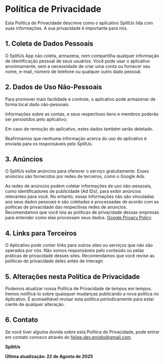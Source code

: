 # Política de Privacidade

Esta Política de Privacidade descreve como o aplicativo SplitUs lida com suas informações. A sua privacidade é importante para nós.

## 1. Coleta de Dados Pessoais
O SplitUs App não coleta, armazena, nem compartilha qualquer informação de identificação pessoal de seus usuários. Você pode usar o aplicativo anonimamente, sem a necessidade de criar uma conta ou fornecer seu nome, e-mail, número de telefone ou qualquer outro dado pessoal.

## 2. Dados de Uso Não-Pessoais
Para promover mais facilidade e controle, o aplicativo pode armazenar de forma local dado não-pessoais.

Informações sobre as contas, e seus respectivos itens e membros poderão ser persistidos pelo aplicativo;

Em caso de remoção do aplicativo, estes dados também serão deletado.

Reafirmamos que nenhuma informação acerca do uso do aplicativo é enviada para os responsáveis pelo SplitUs.

## 3. Anúncios
O SplitUs exibe anúncios para oferecer o serviço gratuitamente. Esses anúncios são fornecidos por redes de terceiros, como o Google Ads.

As redes de anúncios podem coletar informações de uso não-pessoais, como identificadores de publicidade (Ad IDs), para exibir anúncios relevantes para você. No entanto, essas informações não são vinculadas aos seus dados pessoais e são coletadas e processadas de acordo com as políticas de privacidade das respectivas redes de anúncios. Recomendamos que você leia as políticas de privacidade dessas empresas para entender como elas processam seus dados.
[Google Privacy Policy](https://policies.google.com/privacy)

## 4. Links para Terceiros
O Aplicativo pode conter links para outros sites ou serviços que não são operados por nós. Não somos responsáveis pelo conteúdo ou pelas práticas de privacidade desses sites. Recomendamos que você revise as políticas de privacidade deles antes de interagir.

## 5. Alterações nesta Política de Privacidade
Podemos atualizar nossa Política de Privacidade de tempos em tempos. Iremos notificá-lo sobre quaisquer mudanças publicando a nova política no Aplicativo. É aconselhável revisar esta política periodicamente para estar ciente de qualquer alteração.

## 6. Contato
Se você tiver alguma dúvida sobre esta Política de Privacidade, pode entrar em contato conosco através do felipe.dev.emidio@gmail.com.

**SplitUs**

**Última atualização: 22 de Agosto de 2025**